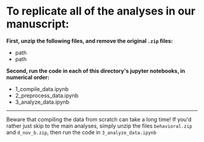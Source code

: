 # To replicate all of the analyses in our manuscript:  

<b>First, unzip the following files, and remove the original `.zip` files:</b>
+ path
+ path

<b>Second, run the code in each of this directory's jupyter notebooks, in numerical order:</b>

+ 1_compile_data.ipynb
+ 2_preprocess_data.ipynb
+ 3_analyze_data.ipynb

<hr>

Beware that compiling the data from scratch can take a long time! If you'd rather just skip to the main analyses, simply unzip the files `behavioral.zip` and `d_nov_b.zip`, then run the code in `3_analyze_data.ipynb`
